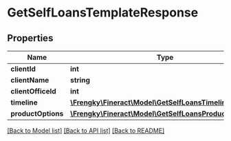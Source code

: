 # GetSelfLoansTemplateResponse

## Properties
Name | Type | Description | Notes
------------ | ------------- | ------------- | -------------
**clientId** | **int** |  | [optional] 
**clientName** | **string** |  | [optional] 
**clientOfficeId** | **int** |  | [optional] 
**timeline** | [**\Frengky\Fineract\Model\GetSelfLoansTimeline**](GetSelfLoansTimeline.md) |  | [optional] 
**productOptions** | [**\Frengky\Fineract\Model\GetSelfLoansProductOptions[]**](GetSelfLoansProductOptions.md) |  | [optional] 

[[Back to Model list]](../../README.md#documentation-for-models) [[Back to API list]](../../README.md#documentation-for-api-endpoints) [[Back to README]](../../README.md)

